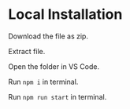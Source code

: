 # Local Installation
Download the file as zip.

Extract file.

Open the folder in VS Code.

Run `npm i` in terminal.

Run `npm run start` in terminal.
